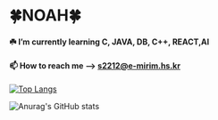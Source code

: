 #  🍀NOAH🍀

#### ☘️ I’m currently learning C, JAVA, DB, C++, REACT,AI

#### 📫 How to reach me --> s2212@e-mirim.hs.kr


[![Top Langs](https://github-readme-stats.vercel.app/api/top-langs/?username=fire-irror&layout=compact)](https://github.com/fire-irror/github-readme-stats)

![Anurag's GitHub stats](https://github-readme-stats.vercel.app/api?username=fire-irror&show_icons=true&theme=radical)



<!--[
](https://www.instagram.com/)
**fire-irror/fire-irror** is a ✨ _special_ ✨ repository because its `README.md` (this file) appears on your GitHub profile.

Here are some ideas to get you started:

- 🔭 I’m currently working on ...
- 
- 👯 I’m looking to collaborate on ...
- 🤔 I’m looking for help with ...
- 💬 Ask me about ...
- 📫 How to reach me: ...
- 😄 Pronouns: ...
- ⚡ Fun fact: ...
-->
